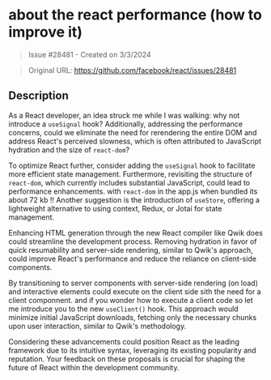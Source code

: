 # about the react performance (how to improve it)

> Issue #28481 - Created on 3/3/2024

> Original URL: https://github.com/facebook/react/issues/28481

## Description

As a React developer, an idea struck me while I was walking: why not introduce a `useSignal` hook? Additionally, addressing the performance concerns, could we eliminate the need for rerendering the entire DOM and address React's perceived slowness, which is often attributed to JavaScript hydration and the size of `react-dom`?

To optimize React further, consider adding the `useSignal` hook to facilitate more efficient state management. Furthermore, revisiting the structure of `react-dom`, which currently includes substantial JavaScript, could lead to performance enhancements.
with `react-dom` in the app.js when bundled its about 72 kb !!
Another suggestion is the introduction of `useStore`, offering a lightweight alternative to using context, Redux, or Jotai for state management.

Enhancing HTML generation through the new React compiler like Qwik does could streamline the development process.
Removing hydration in favor of quick resumability and server-side rendering, similar to Qwik's approach, could improve React's performance and reduce the reliance on client-side components.

By transitioning to server components with server-side rendering (on load) and interactive elements could execute on the client side sith the need for a client componnent.
and if you wonder how to execute a client code so let me introduce you to the new `useClient()` hook.
This approach would minimize initial JavaScript downloads, fetching only the necessary chunks upon user interaction, similar to Qwik's methodology.

Considering these advancements could position React as the leading framework due to its intuitive syntax, leveraging its existing popularity and reputation. Your feedback on these proposals is crucial for shaping the future of React within the development community.
